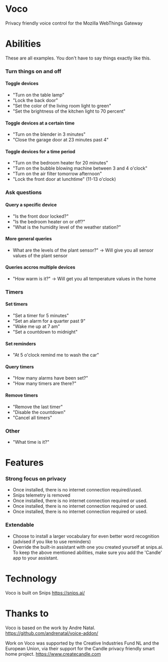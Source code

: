 # Voco
Privacy friendly voice control for the Mozilla WebThings Gateway
# Abilities
These are all examples. You don't have to say things exactly like this.
### Turn things on and off
#### Toggle devices
- "Turn on the table lamp"
- "Lock the back door"
- "Set the color of the living room light to green"
- "Set the brightness of the kitchen light to 70 percent"
#### Toggle devices at a certain time
- "Turn on the blender in 3 minutes"
- "Close the garage door at 23 minutes past 4"
#### Toggle devices for a time period
- "Turn on the bedroom heater for 20 minutes"
- "Turn on the bubble blowing machine between 3 and 4 o'clock"
- "Turn on the air filter tomorrow afternoon"
- "Lock the front door at lunchtime" (11-13 o'clock)
### Ask questions
#### Query a specific device
- "Is the front door locked?"
- "Is the bedroom heater on or off?"
- "What is the humidity level of the weather station?"
#### More general queries
- What are the levels of the plant sensor?" -> Will give you all sensor values of the plant sensor
#### Queries accros multiple devices
- "How warm is it?" -> Will get you all temperature values in the home
### Timers
#### Set timers
- "Set a timer for 5 minutes"
- "Set an alarm for a quarter past 9"
- "Wake me up at 7 am"
- "Set a countdown to midnight"
#### Set reminders
- "At 5 o'clock remind me to wash the car"
#### Query timers
- "How many alarms have been set?"
- "How many timers are there?"
#### Remove timers
- "Remove the last timer"
- "Disable the countdown"
- "Cancel all timers"
### Other
- "What time is it?"
# Features

### Strong focus on privacy
- Once installed, there is no internet connection required/used.
- Snips telemetry is removed
- Once installed, there is no internet connection required or used.
- Once installed, there is no internet connection required or used.
- Once installed, there is no internet connection required or used.

### Extendable
- Choose to install a larger vocabulary for even better word recognition (advised if you like to use reminders)
- Override the built-in assistant with one you created yourself at snips.ai. To keep the above mentioned abilities, make sure you add the 'Candle' app to your assistant.
# Technology
Voco is built on Snips
https://snips.ai/
# Thanks to
Voco is based on the work by Andre Natal.
https://github.com/andrenatal/voice-addon/

Work on Voco was supported by the Creative Industries Fund NL and the European Union, via their support for the Candle privacy friendly smart home project.
https://www.createcandle.com
